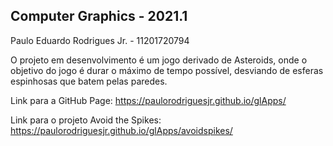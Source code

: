 ## Computer Graphics - 2021.1

Paulo Eduardo Rodrigues Jr. -  11201720794


O projeto em desenvolvimento é um jogo derivado de Asteroids, onde o objetivo do jogo é durar o máximo de tempo possível, desviando de esferas espinhosas que batem pelas paredes. 

Link para a GitHub Page:
https://paulorodriguesjr.github.io/glApps/

Link para o projeto Avoid the Spikes:
https://paulorodriguesjr.github.io/glApps/avoidspikes/
